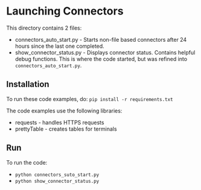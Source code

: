 # Launching Connectors

This directory contains 2 files:

* connectors_auto_start.py - Starts non-file based connectors after 24 hours since the last one completed.
* show_connector_status.py - Displays connector status.  Contains helpful debug functions.  This is where the code started, but was refined into `connectors_auto_start.py`.

## Installation
To run these code examples, do:
`pip install -r requirements.txt`

The code examples use the following libraries:

* requests - handles HTTPS requests
* prettyTable - creates tables for terminals

## Run
To run the code:
* `python connectors_suto_start.py`
* `python show_connector_status.py`
